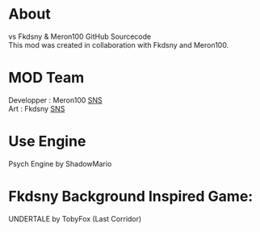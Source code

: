 # About
vs Fkdsny & Meron100 GitHub Sourcecode  
This mod was created in collaboration with Fkdsny and Meron100.
# MOD Team
Developper : Meron100 [SNS](https://twitter.com/MERON100)  
Art : Fkdsny [SNS](https://twitter.com/fkdsny)
# Use Engine
Psych Engine by ShadowMario
# Fkdsny Background Inspired Game:
UNDERTALE by TobyFox
(Last Corridor)
